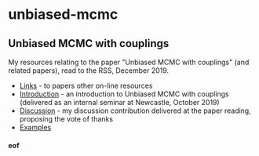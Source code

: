 # unbiased-mcmc

## Unbiased MCMC with couplings

My resources relating to the paper "Unbiased MCMC with couplings" (and related papers), read to the RSS, December 2019.

* [Links](Links.md) - to papers other on-line resources
* [Introduction](intro/) - an introduction to Unbiased MCMC with couplings (delivered as an internal seminar at Newcastle, October 2019)
* [Discussion](discussion/) - my discussion contribution delivered at the paper reading, proposing the vote of thanks
* [Examples](examples/)


#### eof


